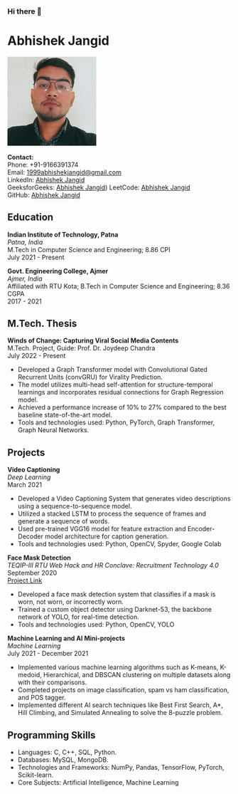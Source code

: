 ### Hi there 👋

<!--
**abhi5hekjangid/abhi5hekjangid** is a ✨ _special_ ✨ repository because its `README.md` (this file) appears on your GitHub profile.

Here are some ideas to get you started:

- 🔭 I’m currently working on ...
- 🌱 I’m currently learning ...
- 👯 I’m looking to collaborate on ...
- 🤔 I’m looking for help with ...
- 💬 Ask me about ...
- 📫 How to reach me: ...
- 😄 Pronouns: ...
- ⚡ Fun fact: ...
-->

# Abhishek Jangid
<img src="abhishek.jpeg" alt="Profile Image" width="200" height="200">
<!-- ![Profile Image](abhishek.jpeg) -->

**Contact:**  
Phone: +91-9166391374  
Email: 1999abhishekjangid@gmail.com  
LinkedIn: [Abhishek Jangid](https://www.linkedin.com/in/abhi5hekjangid)  
GeeksforGeeks: [Abhishek Jangid](https://auth.geeksforgeeks.org/user/stormxflash))
LeetCode: [Abhishek Jangid](https://leetcode.com/abhi5hekjangid)  
GitHub: [Abhishek Jangid](https://github.com/abhi5hekjangid)

## Education

**Indian Institute of Technology, Patna**  
*Patna, India*  
M.Tech in Computer Science and Engineering; 8.86 CPI  
July 2021 - Present

**Govt. Engineering College, Ajmer**  
*Ajmer, India*  
Affiliated with RTU Kota; B.Tech in Computer Science and Engineering; 8.36 CGPA  
2017 - 2021

## M.Tech. Thesis

**Winds of Change: Capturing Viral Social Media Contents**  
M.Tech. Project, Guide: Prof. Dr. Joydeep Chandra  
July 2022 - Present

- Developed a Graph Transformer model with Convolutional Gated Recurrent Units (convGRU) for Virality Prediction.
- The model utilizes multi-head self-attention for structure-temporal learnings and incorporates residual connections for Graph Regression model.
- Achieved a performance increase of 10% to 27% compared to the best baseline state-of-the-art model.
- Tools and technologies used: Python, PyTorch, Graph Transformer, Graph Neural Networks.

## Projects

**Video Captioning**  
*Deep Learning*  
March 2021

- Developed a Video Captioning System that generates video descriptions using a sequence-to-sequence model.
- Utilized a stacked LSTM to process the sequence of frames and generate a sequence of words.
- Used pre-trained VGG16 model for feature extraction and Encoder-Decoder model architecture for caption generation.
- Tools and technologies used: Python, OpenCV, Spyder, Google Colab

**Face Mask Detection**  
*TEQIP-III RTU Web Hack and HR Conclave: Recruitment Technology 4.0*  
September 2020  
[Project Link](https://github.com/abhishekjangid/face-mask-detection)

- Developed a face mask detection system that classifies if a mask is worn, not worn, or incorrectly worn.
- Trained a custom object detector using Darknet-53, the backbone network of YOLO, for real-time detection.
- Tools and technologies used: Python, OpenCV, YOLO

**Machine Learning and AI Mini-projects**  
*Machine Learning*  
July 2021 - December 2021

- Implemented various machine learning algorithms such as K-means, K-medoid, Hierarchical, and DBSCAN clustering on multiple datasets along with their comparisons.
- Completed projects on image classification, spam vs ham classification, and POS tagger.
- Implemented different AI search techniques like Best First Search, A*, Hill Climbing, and Simulated Annealing to solve the 8-puzzle problem.

## Programming Skills

- Languages: C, C++, SQL, Python.
- Databases: MySQL, MongoDB.
- Technologies and Frameworks: NumPy, Pandas, TensorFlow, PyTorch, Scikit-learn.
- Core Subjects: Artificial Intelligence, Machine Learning
